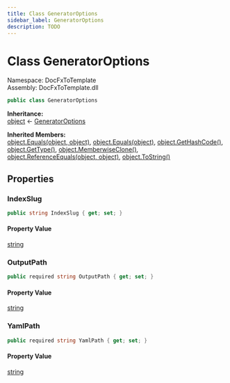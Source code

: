 ```yaml
---
title: Class GeneratorOptions
sidebar_label: GeneratorOptions
description: TODO
---
```


# Class GeneratorOptions
Namespace: DocFxToTemplate   
Assembly: DocFxToTemplate.dll
    
   

```csharp title="src/DocFxToTemplate/GeneratorOptions.cs#2" 
public class GeneratorOptions
```

**Inheritance:**   
[object](https://learn.microsoft.com/dotnet/api/system.object) &lt;- 
[GeneratorOptions](../DocFxToTemplate/GeneratorOptions)   

**Inherited Members:**   
[object.Equals(object, object)](https://learn.microsoft.com/dotnet/api/system.object.equals#system-object-equals(system-object-system-object)), [object.Equals(object)](https://learn.microsoft.com/dotnet/api/system.object.equals#system-object-equals(system-object)), [object.GetHashCode()](https://learn.microsoft.com/dotnet/api/system.object.gethashcode), [object.GetType()](https://learn.microsoft.com/dotnet/api/system.object.gettype), [object.MemberwiseClone()](https://learn.microsoft.com/dotnet/api/system.object.memberwiseclone), [object.ReferenceEquals(object, object)](https://learn.microsoft.com/dotnet/api/system.object.referenceequals), [object.ToString()](https://learn.microsoft.com/dotnet/api/system.object.tostring)   

   

## Properties
### IndexSlug
   
            
```csharp title="src/DocFxToTemplate/GeneratorOptions.cs#7"
public string IndexSlug { get; set; }
```   

#### Property Value
[string](https://learn.microsoft.com/dotnet/api/system.string)   
   
### OutputPath
   
            
```csharp title="src/DocFxToTemplate/GeneratorOptions.cs#5"
public required string OutputPath { get; set; }
```   

#### Property Value
[string](https://learn.microsoft.com/dotnet/api/system.string)   
   
### YamlPath
   
            
```csharp title="src/DocFxToTemplate/GeneratorOptions.cs#4"
public required string YamlPath { get; set; }
```   

#### Property Value
[string](https://learn.microsoft.com/dotnet/api/system.string)   
   
   

   

   

   

   

   